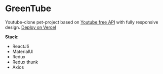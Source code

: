 # GreenTube

Youtube-clone pet-project based on [Youtube free API](https://rapidapi.com/ytdlfree/api/youtube-v3-alternative/) with fully responsive design.
[Deploy on Vercel](green-tube-project.vercel.app)

**Stack:**

- ReactJS
- MaterialUI
- Redux
- Redux thunk
- Axios
